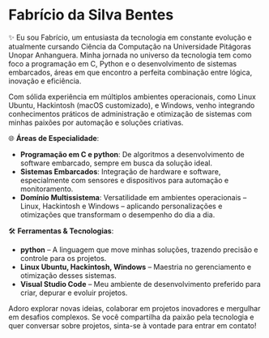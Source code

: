 # Fabrício da Silva Bentes


✨ Eu sou Fabrício, um entusiasta da tecnologia em constante evolução e atualmente cursando Ciência da Computação na Universidade Pitágoras Unopar Anhanguera. Minha jornada no universo da tecnologia tem como foco a programação em C, Python e o desenvolvimento de sistemas embarcados, áreas em que encontro a perfeita combinação entre lógica, inovação e eficiência.

Com sólida experiência em múltiplos ambientes operacionais, como Linux Ubuntu, Hackintosh (macOS customizado), e Windows, venho integrando conhecimentos práticos de administração e otimização de sistemas com minhas paixões por automação e soluções criativas.

🌐 **Áreas de Especialidade**:
- **Programação em C e python**: De algoritmos a desenvolvimento de software embarcado, sempre em busca da solução ideal.
- **Sistemas Embarcados**: Integração de hardware e software, especialmente com sensores e dispositivos para automação e monitoramento.
- **Domínio Multissistema**: Versatilidade em ambientes operacionais – Linux, Hackintosh e Windows – aplicando personalizações e otimizações que transformam o desempenho do dia a dia.

🛠️ **Ferramentas & Tecnologias**:
- **python** – A linguagem que move minhas soluções, trazendo precisão e controle para os projetos.
- **Linux Ubuntu, Hackintosh, Windows** – Maestria no gerenciamento e otimização desses sistemas.
- **Visual Studio Code** – Meu ambiente de desenvolvimento preferido para criar, depurar e evoluir projetos.

Adoro explorar novas ideias, colaborar em projetos inovadores e mergulhar em desafios complexos. Se você compartilha da paixão pela tecnologia e quer conversar sobre projetos, sinta-se à vontade para entrar em contato!


